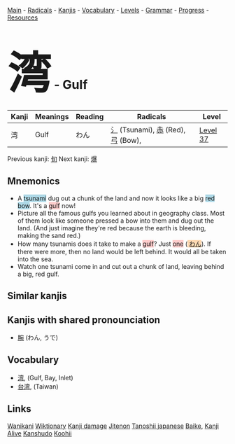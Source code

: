 <style> bigfont {font-size: 100px}</style>
[Main](../README.md) -
[Radicals](../radicals.md) -
[Kanjis](../kanjis.md) -
[Vocabulary](../vocabulary.md) -
[Levels](../levels.md) -
[Grammar](../grammar.md) - 
[Progress](../progress.md) -
[Resources](../resources.md)
# <bigfont> 湾</bigfont> - Gulf 

| Kanji | Meanings | Reading | Radicals | Level |
| --- | --- | --- | --- | --- |
| 湾 | Gulf | わん | [氵](../radicals/氵.md) (Tsunami), [赤](../radicals/赤.md) (Red), [弓](../radicals/弓.md) (Bow),  | [Level 37](../levels/wk_level37.md) |

Previous kanji: [旬](旬.md) Next kanji: [爆](爆.md) 

## Mnemonics
 * A <span style="background-color:#ADD8E6"> tsunami</span> dug out a chunk of the land and now it looks like a big <span style="background-color:#ADD8E6"> red</span> <span style="background-color:#ADD8E6"> bow</span>. It's a <span style="background-color:#ffcccb"> gulf</span> now!
* Picture all the famous gulfs you learned about in geography class. Most of them look like someone pressed a bow into them and dug out the land. (And just imagine they're red because the earth is bleeding, making the sand red.)
* How many tsunamis does it take to make a <span style="background-color:#ffcccb"> gulf</span>? Just <span style="background-color:#ffcccb"> one</span> (<span style="background-color:#fed8b1"> [わん](https://jisho.org/search/わん)</span>). If there were more, then no land would be left behind. It would all be taken into the sea.
* Watch one tsunami come in and cut out a chunk of land, leaving behind a big, red gulf.


## Similar kanjis
 


## Kanjis with shared pronounciation
 * [腕](腕.md) (わん, うで)



## Vocabulary
 * [湾](../vocabulary/湾.md), (Gulf, Bay, Inlet)
* [台湾](../vocabulary/湾.md), (Taiwan)




## Links 


[Wanikani](https://www.wanikani.com/kanji/湾)
[Wiktionary](https://en.wiktionary.org/wiki/湾)
[Kanji damage](http://www.kanjidamage.com/kanji/search?utf8=✓&q=湾)
[Jitenon](https://jitenon.com/kanji/湾)
[Tanoshii japanese](https://www.tanoshiijapanese.com/dictionary/kanji.cfm?k=湾)
[Baike](https://baike.baidu.com/item/湾),
[Kanji Alive](https://app.kanjialive.com/湾)
[Kanshudo](https://www.kanshudo.com/searchmn?q=湾)
[Koohii](https://kanji.koohii.com/study/kanji/湾)
